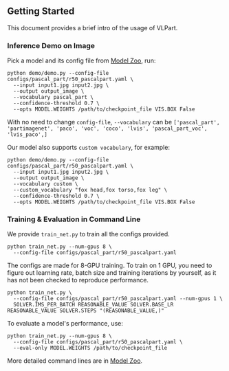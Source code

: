 ## Getting Started

This document provides a brief intro of the usage of VLPart.



### Inference Demo on Image

Pick a model and its config file from [Model Zoo](MODEL_ZOO.md), run:
```
python demo/demo.py --config-file configs/pascal_part/r50_pascalpart.yaml \
  --input input1.jpg input2.jpg \
  --output output_image \
  --vocabulary pascal_part \
  --confidence-threshold 0.7 \
  --opts MODEL.WEIGHTS /path/to/checkpoint_file VIS.BOX False
```
With no need to change `config-file`, `--vocabulary` can be `['pascal_part', 'partimagenet', 'paco', 'voc', 'coco', 'lvis', 'pascal_part_voc', 'lvis_paco',]`


Our model also supports `custom vocabulary`, for example:
```
python demo/demo.py --config-file configs/pascal_part/r50_pascalpart.yaml \
  --input input1.jpg input2.jpg \
  --output output_image \
  --vocabulary custom \
  --custom_vocabulary "fox head,fox torso,fox leg" \
  --confidence-threshold 0.7 \
  --opts MODEL.WEIGHTS /path/to/checkpoint_file VIS.BOX False
```



### Training & Evaluation in Command Line

We provide `train_net.py` to train all the configs provided.

```
python train_net.py --num-gpus 8 \
  --config-file configs/pascal_part/r50_pascalpart.yaml
```

The configs are made for 8-GPU training.
To train on 1 GPU, you need to figure out learning rate, batch size and training iterations by yourself, 
as it has not been checked to reproduce performance.
```
python train_net.py \
  --config-file configs/pascal_part/r50_pascalpart.yaml --num-gpus 1 \
  SOLVER.IMS_PER_BATCH REASONABLE_VALUE SOLVER.BASE_LR REASONABLE_VALUE SOLVER.STEPS "(REASONABLE_VALUE,)"
```

To evaluate a model's performance, use:
```
python train_net.py --num-gpus 8 \
  --config-file configs/pascal_part/r50_pascalpart.yaml \
  --eval-only MODEL.WEIGHTS /path/to/checkpoint_file
```

More detailed command lines are in [Model Zoo](./MODEL_ZOO.md).
